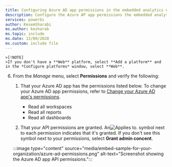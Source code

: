 ```yaml
---
title: Configuring Azure AD app permissions in the embedded analytics embed for your organization tutorial
description: Configure the Azure AP app permissions the embedded analytics embed for your organization tutorial.
services: powerbi
author: KesemSharabi
ms.author: kesharab
ms.topic: include
ms.date: 13/09/2020
ms.custom: include file
---
```


    >[!NOTE]
    >If you don't have a **Web** platform, select **Add a platform** and in the *Configure platforms* window, select **Web**.

6. From the *Manage* menu, select **Permissions** and verify the following:

    1. That your Azure AD app has the permissions listed below. To change your Azure AD app permissions, refer to [Change your Azure AD app's permissions](register-app.md#change-your-azure-ad-apps-permissions).

        * Read all workspaces
        * Read all reports
        * Read all dashboards

    2. That your API permissions are granted. An![Applies to.](../../media/yes.png) symbol next to each permission indicates that it's granted. If you don't see this symbol next to your permissions, select **Grant admin concent**.

    :::image type="content" source="media/embed-sample-for-your-organization/azure-ad-permissions.png" alt-text="Screenshot showing the Azure AD app API permissions.":::